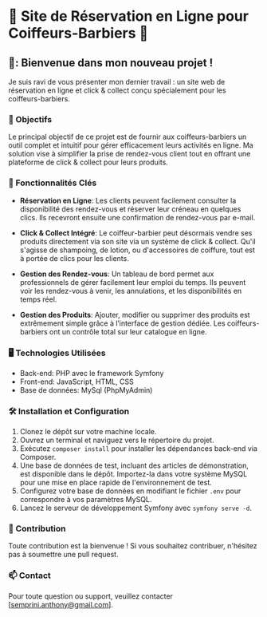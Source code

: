 # 💈 Site de Réservation en Ligne pour Coiffeurs-Barbiers 💈

## 👋: Bienvenue dans mon nouveau projet !

Je suis ravi de vous présenter mon dernier travail : un site web de réservation en ligne et click & collect conçu spécialement pour les coiffeurs-barbiers.

### :dart: Objectifs

Le principal objectif de ce projet est de fournir aux coiffeurs-barbiers un outil complet et intuitif pour gérer efficacement leurs activités en ligne. Ma solution vise à simplifier la prise de rendez-vous client tout en offrant une plateforme de click & collect pour leurs produits.

### :memo: Fonctionnalités Clés

- **Réservation en Ligne**: Les clients peuvent facilement consulter la disponibilité des rendez-vous et réserver leur créneau en quelques clics. Ils recevront ensuite une confirmation de rendez-vous par e-mail.
  
- **Click & Collect Intégré**: Le coiffeur-barbier peut désormais vendre ses produits directement via son site via un système de click & collect. Qu'il s'agisse de shampoing, de lotion, ou d'accessoires de coiffure, tout est à portée de clics pour les clients.
  
- **Gestion des Rendez-vous**: Un tableau de bord permet aux professionnels de gérer facilement leur emploi du temps. Ils peuvent voir les rendez-vous à venir, les annulations, et les disponibilités en temps réel.
  
- **Gestion des Produits**: Ajouter, modifier ou supprimer des produits est extrêmement simple grâce à l’interface de gestion dédiée. Les coiffeurs-barbiers ont un contrôle total sur leur catalogue en ligne.


### 🖥️ Technologies Utilisées

- Back-end: PHP avec le framework Symfony
- Front-end: JavaScript, HTML, CSS
- Base de données: MySql (PhpMyAdmin)

### 🛠️ Installation et Configuration

1. Clonez le dépôt sur votre machine locale.
2. Ouvrez un terminal et naviguez vers le répertoire du projet.
3. Exécutez `composer install` pour installer les dépendances back-end via Composer.
5. Une base de données de test, incluant des articles de démonstration, est disponible dans le dépôt. Importez-la dans votre système MySQL pour une mise en place rapide de l'environnement de test.
6. Configurez votre base de données en modifiant le fichier `.env` pour correspondre à vos paramètres MySQL.
7. Lancez le serveur de développement Symfony avec `symfony serve -d`.

### 🤝 Contribution

Toute contribution est la bienvenue ! Si vous souhaitez contribuer, n'hésitez pas à soumettre une pull request.

### 📫 Contact

Pour toute question ou support, veuillez contacter [semprini.anthony@gmail.com].
